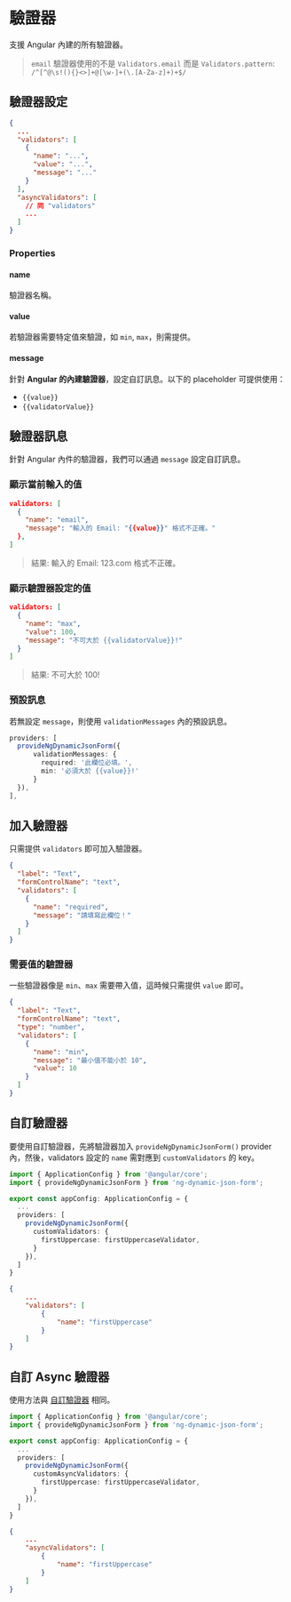 # 驗證器

支援 Angular 內建的所有驗證器。

> `email` 驗證器使用的不是 `Validators.email` 而是 `Validators.pattern`: `/^[^@\s!(){}<>]+@[\w-]+(\.[A-Za-z]+)+$/`

## 驗證器設定

<doc-code>

```json
{
  ...
  "validators": [
    {
      "name": "...",
      "value": "...",
      "message": "..."
    }
  ],
  "asyncValidators": [
    // 同 "validators"
    ...
  ]
}
```

<doc-code>

### Properties

#### name

驗證器名稱。

#### value

若驗證器需要特定值來驗證，如 `min`, `max`，則需提供。

#### message

針對 **Angular 的內建驗證器**，設定自訂訊息。以下的 placeholder 可提供使用：

- `{{value}}`
- `{{validatorValue}}`

## 驗證器訊息

針對 Angular 內件的驗證器，我們可以通過 `message` 設定自訂訊息。

### 顯示當前輸入的值

```json
validators: [
  {
    "name": "email",
    "message": "輸入的 Email: "{{value}}" 格式不正確。"
  },
]
```

> 結果: 輸入的 Email: 123.com 格式不正確。

### 顯示驗證器設定的值

```json
validators: [
  {
    "name": "max",
    "value": 100,
    "message": "不可大於 {{validatorValue}}!"
  }
]
```

> 結果: 不可大於 100!

### 預設訊息

若無設定 `message`，則使用 `validationMessages` 內的預設訊息。

```ts
providers: [
  provideNgDynamicJsonForm({
      validationMessages: {
        required: '此欄位必填。',
        min: '必須大於 {{value}}!'
      }
  }),
],
```

## 加入驗證器

只需提供 `validators` 即可加入驗證器。

<doc-code>

```json
{
  "label": "Text",
  "formControlName": "text",
  "validators": [
    {
      "name": "required",
      "message": "請填寫此欄位！"
    }
  ]
}
```

</doc-code>

### 需要值的驗證器

一些驗證器像是 `min`、`max` 需要帶入值，這時候只需提供 `value` 即可。

<doc-code>

```json
{
  "label": "Text",
  "formControlName": "text",
  "type": "number",
  "validators": [
    {
      "name": "min",
      "message": "最小值不能小於 10",
      "value": 10
    }
  ]
}
```

</doc-code>

## 自訂驗證器

要使用自訂驗證器，先將驗證器加入 `provideNgDynamicJsonForm()` provider 內，然後，validators 設定的 `name` 需對應到 `customValidators` 的 key。

<doc-tab>

<doc-code name="app.config.ts">

```ts
import { ApplicationConfig } from '@angular/core';
import { provideNgDynamicJsonForm } from 'ng-dynamic-json-form';

export const appConfig: ApplicationConfig = {
  ...
  providers: [
    provideNgDynamicJsonForm({
      customValidators: {
        firstUppercase: firstUppercaseValidator,
      }
    }),
  ]
}
```

</doc-code>

<doc-code name="JSON">

```json
{
	...
	"validators": [
		{
			"name": "firstUppercase"
		}
	]
}
```

</doc-code>

</doc-tab>

## 自訂 Async 驗證器

使用方法與 [自訂驗證器](#自訂驗證器) 相同。

<doc-tab>

<doc-code name="app.config.ts">

```ts
import { ApplicationConfig } from '@angular/core';
import { provideNgDynamicJsonForm } from 'ng-dynamic-json-form';

export const appConfig: ApplicationConfig = {
  ...
  providers: [
    provideNgDynamicJsonForm({
      customAsyncValidators: {
        firstUppercase: firstUppercaseValidator,
      }
    }),
  ]
}
```

</doc-code>

<doc-code name="JSON">

```json
{
	...
	"asyncValidators": [
		{
			"name": "firstUppercase"
		}
	]
}
```

</doc-code>

</doc-tab>
